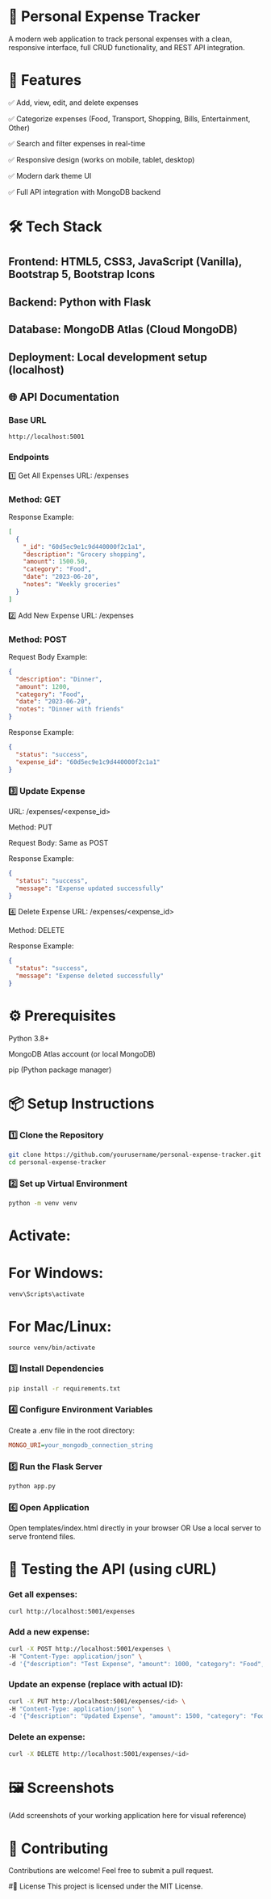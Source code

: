 # 🧾 Personal Expense Tracker
A modern web application to track personal expenses with a clean, responsive interface, full CRUD functionality, and REST API integration.

# 🚀 Features
✅ Add, view, edit, and delete expenses

✅ Categorize expenses (Food, Transport, Shopping, Bills, Entertainment, Other)

✅ Search and filter expenses in real-time

✅ Responsive design (works on mobile, tablet, desktop)

✅ Modern dark theme UI

✅ Full API integration with MongoDB backend

# 🛠 Tech Stack
## Frontend: HTML5, CSS3, JavaScript (Vanilla), Bootstrap 5, Bootstrap Icons

## Backend: Python with Flask

## Database: MongoDB Atlas (Cloud MongoDB)

## Deployment: Local development setup (localhost)

## 🌐 API Documentation
### Base URL
```arduino
http://localhost:5001
```
### Endpoints
1️⃣ Get All Expenses
URL: /expenses

### Method: GET

Response Example:
```json
[
  {
    "_id": "60d5ec9e1c9d440000f2c1a1",
    "description": "Grocery shopping",
    "amount": 1500.50,
    "category": "Food",
    "date": "2023-06-20",
    "notes": "Weekly groceries"
  }
]
```
2️⃣ Add New Expense
URL: /expenses

### Method: POST

Request Body Example:
```json
{
  "description": "Dinner",
  "amount": 1200,
  "category": "Food",
  "date": "2023-06-20",
  "notes": "Dinner with friends"
}
```
Response Example:
```json
{
  "status": "success",
  "expense_id": "60d5ec9e1c9d440000f2c1a1"
}
```

### 3️⃣ Update Expense
URL: /expenses/<expense_id>

Method: PUT

Request Body: Same as POST

Response Example:
```json
{
  "status": "success",
  "message": "Expense updated successfully"
}
```
4️⃣ Delete Expense
URL: /expenses/<expense_id>

Method: DELETE

Response Example:

```json
{
  "status": "success",
  "message": "Expense deleted successfully"
}
```
# ⚙️ Prerequisites
Python 3.8+

MongoDB Atlas account (or local MongoDB)

pip (Python package manager)

# 📦 Setup Instructions
### 1️⃣ Clone the Repository
```bash
git clone https://github.com/yourusername/personal-expense-tracker.git
cd personal-expense-tracker
```
### 2️⃣ Set up Virtual Environment
```bash
python -m venv venv
```
# Activate:
# For Windows:
```
venv\Scripts\activate
```
# For Mac/Linux:
```
source venv/bin/activate
```
### 3️⃣ Install Dependencies
```bash
pip install -r requirements.txt
```
### 4️⃣ Configure Environment Variables
Create a .env file in the root directory:
```ini
MONGO_URI=your_mongodb_connection_string
```
### 5️⃣ Run the Flask Server
```bash
python app.py
```
### 6️⃣ Open Application
Open templates/index.html directly in your browser OR
Use a local server to serve frontend files.

# 🔎 Testing the API (using cURL)
### Get all expenses:
```bash
curl http://localhost:5001/expenses
```
### Add a new expense:
```bash
curl -X POST http://localhost:5001/expenses \
-H "Content-Type: application/json" \
-d '{"description": "Test Expense", "amount": 1000, "category": "Food", "date": "2023-06-20"}'
```
### Update an expense (replace <id> with actual ID):
```bash
curl -X PUT http://localhost:5001/expenses/<id> \
-H "Content-Type: application/json" \
-d '{"description": "Updated Expense", "amount": 1500, "category": "Food", "date": "2023-06-20"}'
```
### Delete an expense:
```bash
curl -X DELETE http://localhost:5001/expenses/<id>
```
# 🖼 Screenshots
(Add screenshots of your working application here for visual reference)

# 🤝 Contributing
Contributions are welcome! Feel free to submit a pull request.

#📄 License
This project is licensed under the MIT License.
